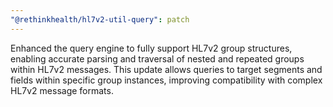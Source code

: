 ```yaml
---
"@rethinkhealth/hl7v2-util-query": patch
---
```


Enhanced the query engine to fully support HL7v2 group structures, enabling accurate parsing and traversal of nested and repeated groups within HL7v2 messages. This update allows queries to target segments and fields within specific group instances, improving compatibility with complex HL7v2 message formats.
